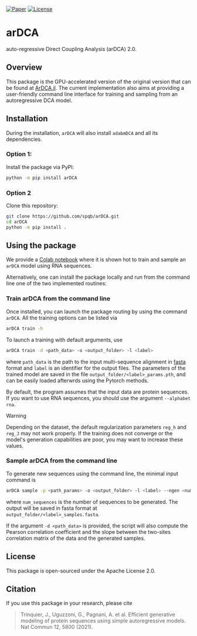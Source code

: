 [![Paper](https://img.shields.io/badge/Published-Nat_Commun-green)](https://www.nature.com/articles/s41467-021-25756-4)
[![License](https://img.shields.io/badge/License-Apache-red)](https://www.nature.com/articles/s41467-021-25756-4)

# arDCA
auto-regressive Direct Coupling Analysis (arDCA) 2.0.

## Overview
This package is the GPU-accelerated version of the original version that can be found at [ArDCA.jl](https://github.com/pagnani/ArDCA.jl). The current implementation also aims at providing a user-friendly command line interface for training and sampling from an autoregressive DCA model.

## Installation
During the installation, `arDCA` will also install `adabmDCA` and all its dependencies.
### Option 1:
Install the package via PyPl:
```bash
python -m pip install arDCA
```
### Option 2
Clone this repository:
```bash
git clone https://github.com/spqb/arDCA.git
cd arDCA
python -m pip install .
```
## Using the package
We provide a [Colab notebook](https://colab.research.google.com/drive/1z0z0-CT6iW6g2lZEYfnEVsyVfcexfrHX?authuser=1#scrollTo=KzB5JgiDbw6X) where it is shown hot to train and sample an `arDCA` model using RNA sequences.

Alternatively, one can install the package locally and run from the command line one of the two implemented routines:

### Train arDCA from the command line
Once installed, you can launch the package routing by using the command `arDCA`. All the training options can be listed via
```bash
arDCA train -h
```
To launch a training with default arguments, use
```bash
arDCA train -d <path_data> -o <output_folder> -l <label>
```
where `path_data` is the path to the input multi-sequence alignment in [fasta](https://en.wikipedia.org/wiki/FASTA_format) format and `label` is an identifier for the output files. The parameters of the trained model are saved in the file `output_folder/<label>_params.pth`, and can be easily loaded afterwrds using the Pytorch methods.

By default, the program assumes that the input data are protein sequences. If you want to use RNA sequences, you should use the argument `--alphabet rna`.

> [!WARNING]
> Depending on the dataset, the default regularization parameters `reg_h` and `reg_J` may not work properly. If the training does not converge or the model's generation capabilities are poor, you may want to increase these values.

### Sample arDCA from the command line
To generate new sequences using the command line, the minimal input command is
```bash
arDCA sample -p <path_params> -o <output_folder> -l <label> --ngen <num_sequences>
```
where `num_sequences` is the number of sequences to be generated. The output will be saved in fasta format at `output_folder/<label>_samples.fasta`.

If the argument `-d <path_data>` is provided, the script will also compute the Pearson correlation coefficient and the slope between the two-sites correlation matrix of the data and the generated samples.

## License
This package is open-sourced under the Apache License 2.0.

## Citation
If you use this package in your research, please cite
> Trinquier, J., Uguzzoni, G., Pagnani, A. et al. Efficient generative modeling of protein sequences using simple autoregressive models. Nat Commun 12, 5800 (2021).


